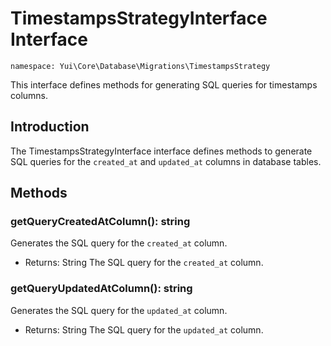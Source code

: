 # TimestampsStrategyInterface Interface

`namespace: Yui\Core\Database\Migrations\TimestampsStrategy`

This interface defines methods for generating SQL queries for timestamps columns.

## Introduction

The TimestampsStrategyInterface interface defines methods to generate SQL queries for the `created_at` and `updated_at` columns in database tables.

## Methods

### getQueryCreatedAtColumn(): string

Generates the SQL query for the `created_at` column.

- Returns: String The SQL query for the `created_at` column.

### getQueryUpdatedAtColumn(): string

Generates the SQL query for the `updated_at` column.

- Returns: String The SQL query for the `updated_at` column.
